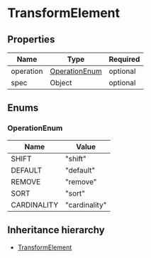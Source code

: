 

# TransformElement

## Properties

Name | Type | Required
-------- | -------- | --------
operation | [OperationEnum](#OperationEnum) | optional
spec | Object | optional




## Enums


<a name="OperationEnum"></a>
### OperationEnum

Name | Value
---- | -----
SHIFT | &quot;shift&quot;
DEFAULT | &quot;default&quot;
REMOVE | &quot;remove&quot;
SORT | &quot;sort&quot;
CARDINALITY | &quot;cardinality&quot;






## Inheritance hierarchy


* [TransformElement](TransformElement.md)
